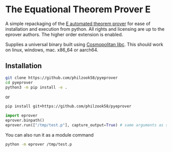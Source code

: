 # The Equational Theorem Prover E

A simple repackaging of the [E automated theorem prover](https://vprover.github.io/) for ease of installation and execution from python. All rights and licensing are up to the eprover authors. The higher order extension is enabled.

Supplies a universal binary built using [Cosmopolitan libc](https://github.com/jart/cosmopolitan). This should work on linux, windows, mac. x86_64 or aarch64.

## Installation

```bash
git clone https://github.com/philzook58/pyeprover
cd pyeprover
python3 -m pip install -e .
```

or

```bash
pip install git+https://github.com/philzook58/pyeprover
```

```python
import eprover
eprover.binpath()
eprover.run(["/tmp/test.p"], capture_output=True) # same arguments as subprocess.run
```

You can also run it as a module command

```bash
python -m eprover /tmp/test.p
```
